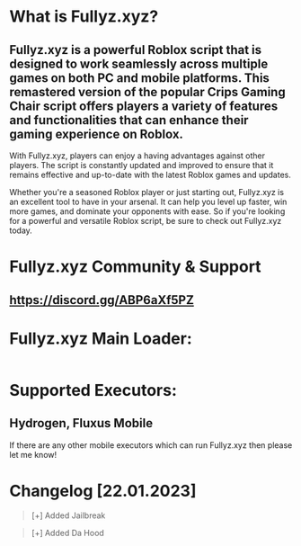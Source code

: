 #  What is Fullyz.xyz?

 ## Fullyz.xyz is a powerful Roblox script that is designed to work seamlessly across multiple games on both PC and mobile platforms. This remastered version of the popular Crips Gaming Chair script offers players a variety of features and functionalities that can enhance their gaming experience on Roblox.

With Fullyz.xyz, players can enjoy a having advantages against other players. The script is constantly updated and improved to ensure that it remains effective and up-to-date with the latest Roblox games and updates.

Whether you're a seasoned Roblox player or just starting out, Fullyz.xyz is an excellent tool to have in your arsenal. It can help you level up faster, win more games, and dominate your opponents with ease. So if you're looking for a powerful and versatile Roblox script, be sure to check out Fullyz.xyz today.


# Fullyz.xyz Community & Support
## https://discord.gg/ABP6aXf5PZ

# Fullyz.xyz Main Loader:
```lua

```

# Supported Executors:
## Hydrogen, Fluxus Mobile 

If there are any other mobile executors which can run Fullyz.xyz then please let me know!

# Changelog [22.01.2023]

>[+] Added Jailbreak

>[+] Added Da Hood
